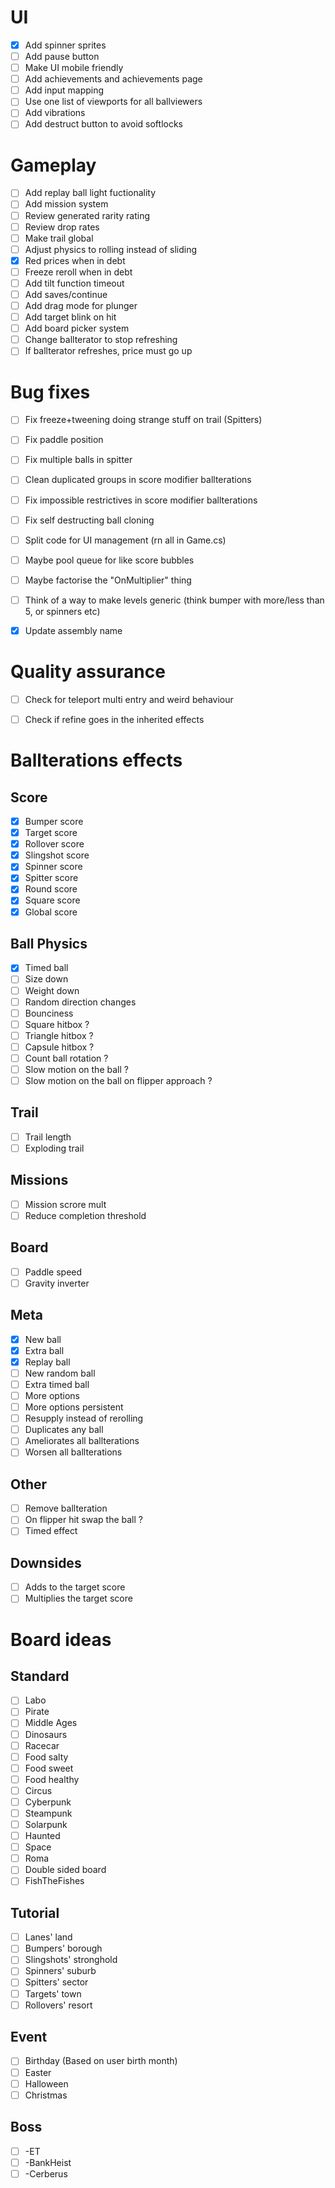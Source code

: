 # UI

- [x] Add spinner sprites
- [ ] Add pause button
- [ ] Make UI mobile friendly
- [ ] Add achievements and achievements page
- [ ] Add input mapping
- [ ] Use one list of viewports for all ballviewers
- [ ] Add vibrations
- [ ] Add destruct button to avoid softlocks

# Gameplay

- [ ] Add replay ball light fuctionality
- [ ] Add mission system
- [ ] Review generated rarity rating
- [ ] Review drop rates
- [ ] Make trail global
- [ ] Adjust physics to rolling instead of sliding
- [x] Red prices when in debt
- [ ] Freeze reroll when in debt
- [ ] Add tilt function timeout
- [ ] Add saves/continue
- [ ] Add drag mode for plunger
- [ ] Add target blink on hit
- [ ] Add board picker system
- [ ] Change ballterator to stop refreshing
- [ ] If ballterator refreshes, price must go up

# Bug fixes

- [ ] Fix freeze+tweening doing strange stuff on trail (Spitters)
- [ ] Fix paddle position
- [ ] Fix multiple balls in spitter
- [ ] Clean duplicated groups in score modifier ballterations
- [ ] Fix impossible restrictives in score modifier ballterations
- [ ] Fix self destructing ball cloning
- [ ] Split code for UI management (rn all in Game.cs)
- [ ] Maybe pool queue for like score bubbles
- [ ] Maybe factorise the "OnMultiplier" thing
- [ ] Think of a way to make levels generic (think bumper with more/less than 5, or spinners etc)
- [x] Update assembly name


# Quality assurance

- [ ] Check for teleport multi entry and weird behaviour
- [ ] Check if refine goes in the inherited effects


# Ballterations effects

## Score
- [x] Bumper score
- [x] Target score
- [x] Rollover score
- [x] Slingshot score
- [x] Spinner score
- [x] Spitter score
- [x] Round score
- [x] Square score
- [x] Global score

## Ball Physics
- [x] Timed ball
- [ ] Size down
- [ ] Weight down
- [ ] Random direction changes
- [ ] Bounciness
- [ ] Square hitbox ?
- [ ] Triangle hitbox ?
- [ ] Capsule hitbox ?
- [ ] Count ball rotation ?
- [ ] Slow motion on the ball ?
- [ ] Slow motion on the ball on flipper approach ?

## Trail
- [ ] Trail length
- [ ] Exploding trail

## Missions
- [ ] Mission scrore mult
- [ ] Reduce completion threshold

## Board
- [ ] Paddle speed
- [ ] Gravity inverter

## Meta
- [x] New ball
- [x] Extra ball
- [x] Replay ball
- [ ] New random ball
- [ ] Extra timed ball
- [ ] More options
- [ ] More options persistent
- [ ] Resupply instead of rerolling
- [ ] Duplicates any ball
- [ ] Ameliorates all ballterations
- [ ] Worsen all ballterations

## Other
- [ ] Remove ballteration
- [ ] On flipper hit swap the ball ?
- [ ] Timed effect

## Downsides
- [ ] Adds to the target score
- [ ] Multiplies the target score

# Board ideas

## Standard
- [ ] Labo
- [ ] Pirate
- [ ] Middle Ages
- [ ] Dinosaurs
- [ ] Racecar
- [ ] Food salty
- [ ] Food sweet
- [ ] Food healthy
- [ ] Circus
- [ ] Cyberpunk
- [ ] Steampunk
- [ ] Solarpunk 
- [ ] Haunted
- [ ] Space
- [ ] Roma
- [ ] Double sided board
- [ ] FishTheFishes

## Tutorial
- [ ] Lanes' land
- [ ] Bumpers' borough
- [ ] Slingshots' stronghold
- [ ] Spinners' suburb
- [ ] Spitters' sector
- [ ] Targets' town
- [ ] Rollovers' resort

## Event
- [ ] Birthday (Based on user birth month)
- [ ] Easter
- [ ] Halloween
- [ ] Christmas

## Boss
- [ ] -ET
- [ ] -BankHeist
- [ ] -Cerberus
